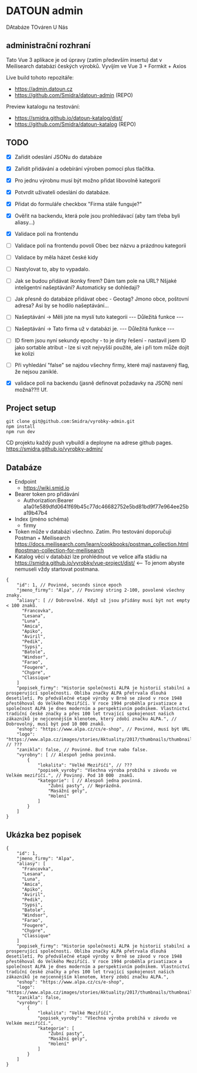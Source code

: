 # DATOUN admin
DAtabáze TOváren U Nás

## administrační rozhraní
Tato Vue 3 aplikace je od úpravy (zatím především insertu) dat v Meilisearch databázi českých výrobků.
Vyvíjím ve Vue 3 + Formkit + Axios

Live build tohoto repozitáře:
* https://admin.datoun.cz
* https://github.com/Smidra/datoun-admin (REPO)

Preview katalogu na testování:
* https://smidra.github.io/datoun-katalog/dist/
* https://github.com/Smidra/datoun-katalog (REPO)

## TODO
* [x] Zařídit odeslání JSONu do databáze
* [x] Zařídit přidávání a odebírání výroben pomocí plus tlačítka.
* [x] Pro jednu výrobnu musí být možno přidat libovolně kategorií
* [x] Potvrdit uživateli odeslání do databáze.
* [x] Přidat do formuláře checkbox "Firma stále funguje?"
* [x] Ověřit na backendu, která pole jsou prohledávací (aby tam třeba byli aliasy...)
* [x] Validace polí na frontendu
* [ ] Validace polí na frontendu povolí Obec bez názvu a prázdnou kategorii
* [ ] Validace by měla házet české kidy
* [ ] Nastylovat to, aby to vypadalo.
* [ ] Jak se budou přidávat ikonky firem? Dám tam pole na URL? Nšjaké inteligentní našeptávání? Automaticky se dohledají?
* [ ] Jak přesně do databáze přidávat obec - Geotag? Jmono obce, poštovní adresa? Asi by se hodilo našeptávání...
* [ ] Našeptávání -> Měli jste na myslí tuto kategorii --- Důležitá funkce ---
* [ ] Našeptávání -> Tato firma už v databázi je. --- Důležitá funkce ---
* [ ] ID firem jsou nyní sekundy epochy - to je dirty řešení - nastavil jsem ID jako sortable atribut - lze si vzít nejvyšší použité, ale i při tom může dojít ke kolizi
* [ ] Při vyhledání "false" se najdou všechny firmy, které mají nastavený flag, že nejsou zaniklé.
* [x] validace polí na backendu (jasně definovat požadavky na JSON) není možná??!! Uf.


## Project setup
```
git clone git@github.com:Smidra/vyrobky-admin.git
npm install
npm run dev
```
CD projektu každý push vybuildí a deployne na adrese github pages. https://smidra.github.io/vyrobky-admin/

## Databáze
* Endpoint
  * https://wiki.smid.io
* Bearer token pro přidávání
  * Authorization:Bearer a1a01e589dfd0641f69b45c77dc46682752e5bd81bd9f77e964ee25ba19b47b4
* Index (jméno schéma)
  * firmy
* Token může v databázi všechno. Zatím. Pro testování doporučuji Postman + Meilisearch https://docs.meilisearch.com/learn/cookbooks/postman_collection.html#postman-collection-for-meilisearch
* Katalog věcí v databázi lze prohlédnout ve velice alfa stádiu na https://smidra.github.io/vyrobky/vue-project/dist/ <-- To jenom abyste nemuseli vždy startovat postmana. 

```
{
    "id": 1, // Povinné, seconds since epoch
    "jmeno_firmy": "Alpa", // Povinný string 2-100, povolené všechny znaky.
    "aliasy": [ // Dobrovolné. Když už jsou přidány musí být not empty < 100 znaků.
      "Francovka",
      "Lesana",
      "Luna",
      "Amica",
      "Apiko",
      "Aviril",
      "Pedik",
      "Sypsi",
      "Batole",
      "Windsor",
      "Farao",
      "Fougere",
      "Chypre",
      "Classique"
    ]
    "popisek_firmy": "Historie společnosti ALPA je historií stabilní a prosperující společnosti. Obliba značky ALPA přetrvala dlouhá desetiletí. Po předválečné etapě výroby v Brně se závod v roce 1948 přestěhoval do Velkého Meziříčí. V roce 1994 proběhla privatizace a společnost ALPA je dnes moderním a perspektivním podnikem. Vlastnictví tradiční české značky a přes 100 let trvající spokojenost našich zákazníků je nejcennějším klenotem, který zdobí značku ALPA.", // Dobrovolný, musí být pod 10 000 znaků.
    "eshop": "https://www.alpa.cz/cs/e-shop", // Povinné, musí být URL
    "logo": "https://www.alpa.cz/images/stories/Aktuality/2017/thumbnails/thumbnails/AL_logoALPA_RGB.jpg", // ???
    "zanikla": false, // Povinné. Buď true nabo false.
    "vyrobny": [ // Alespoň jedna povinná.
        {
            "lokalita": "Velké Meziříčí", // ???
            "popisek_vyroby": "Všechna výroba probíhá v závodu ve Velkém meziříčí.", // Povinný. Pod 10 000  znaků.
            "kategorie": [ // Alespoň jedna povinná.
                "Zubní pasty", // Neprázdná.
                "Masážní gely",
                "Holení"
            ]
        }
    ]
}
```


## Ukázka bez popisek
```
{
    "id": 1,
    "jmeno_firmy": "Alpa",
    "aliasy": [
      "Francovka",
      "Lesana",
      "Luna",
      "Amica",
      "Apiko",
      "Aviril",
      "Pedik",
      "Sypsi",
      "Batole",
      "Windsor",
      "Farao",
      "Fougere",
      "Chypre",
      "Classique"
    ]
    "popisek_firmy": "Historie společnosti ALPA je historií stabilní a prosperující společnosti. Obliba značky ALPA přetrvala dlouhá desetiletí. Po předválečné etapě výroby v Brně se závod v roce 1948 přestěhoval do Velkého Meziříčí. V roce 1994 proběhla privatizace a společnost ALPA je dnes moderním a perspektivním podnikem. Vlastnictví tradiční české značky a přes 100 let trvající spokojenost našich zákazníků je nejcennějším klenotem, který zdobí značku ALPA.",
    "eshop": "https://www.alpa.cz/cs/e-shop",
    "logo": "https://www.alpa.cz/images/stories/Aktuality/2017/thumbnails/thumbnails/AL_logoALPA_RGB.jpg",
    "zanikla": false,
    "vyrobny": [
        {
            "lokalita": "Velké Meziříčí",
            "popisek_vyroby": "Všechna výroba probíhá v závodu ve Velkém meziříčí.",
            "kategorie": [
                "Zubní pasty",
                "Masážní gely",
                "Holení"
            ]
        }
    ]
}
```

